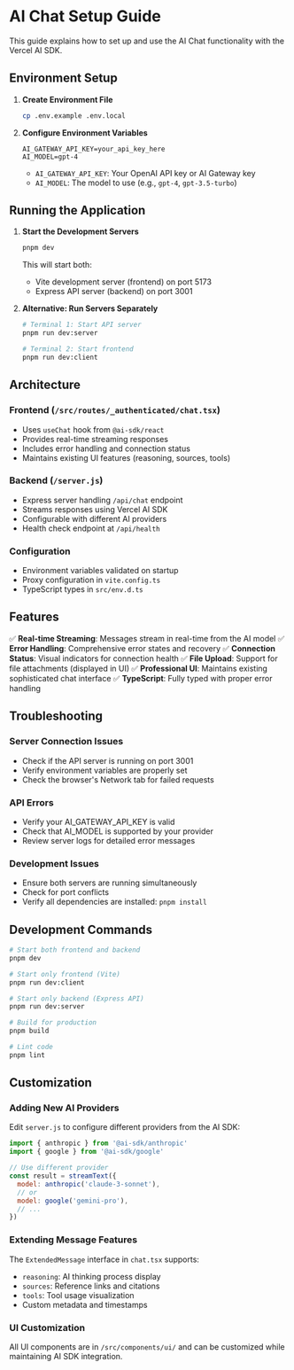# AI Chat Setup Guide

This guide explains how to set up and use the AI Chat functionality with the Vercel AI SDK.

## Environment Setup

1. **Create Environment File**
   ```bash
   cp .env.example .env.local
   ```

2. **Configure Environment Variables**
   ```env
   AI_GATEWAY_API_KEY=your_api_key_here
   AI_MODEL=gpt-4
   ```

   - `AI_GATEWAY_API_KEY`: Your OpenAI API key or AI Gateway key
   - `AI_MODEL`: The model to use (e.g., `gpt-4`, `gpt-3.5-turbo`)

## Running the Application

1. **Start the Development Servers**
   ```bash
   pnpm dev
   ```
   
   This will start both:
   - Vite development server (frontend) on port 5173
   - Express API server (backend) on port 3001

2. **Alternative: Run Servers Separately**
   ```bash
   # Terminal 1: Start API server
   pnpm run dev:server
   
   # Terminal 2: Start frontend
   pnpm run dev:client
   ```

## Architecture

### Frontend (`/src/routes/_authenticated/chat.tsx`)
- Uses `useChat` hook from `@ai-sdk/react`
- Provides real-time streaming responses
- Includes error handling and connection status
- Maintains existing UI features (reasoning, sources, tools)

### Backend (`/server.js`)
- Express server handling `/api/chat` endpoint
- Streams responses using Vercel AI SDK
- Configurable with different AI providers
- Health check endpoint at `/api/health`

### Configuration
- Environment variables validated on startup
- Proxy configuration in `vite.config.ts`
- TypeScript types in `src/env.d.ts`

## Features

✅ **Real-time Streaming**: Messages stream in real-time from the AI model
✅ **Error Handling**: Comprehensive error states and recovery
✅ **Connection Status**: Visual indicators for connection health
✅ **File Upload**: Support for file attachments (displayed in UI)
✅ **Professional UI**: Maintains existing sophisticated chat interface
✅ **TypeScript**: Fully typed with proper error handling

## Troubleshooting

### Server Connection Issues
- Check if the API server is running on port 3001
- Verify environment variables are properly set
- Check the browser's Network tab for failed requests

### API Errors
- Verify your AI_GATEWAY_API_KEY is valid
- Check that AI_MODEL is supported by your provider
- Review server logs for detailed error messages

### Development Issues
- Ensure both servers are running simultaneously
- Check for port conflicts
- Verify all dependencies are installed: `pnpm install`

## Development Commands

```bash
# Start both frontend and backend
pnpm dev

# Start only frontend (Vite)
pnpm run dev:client

# Start only backend (Express API)
pnpm run dev:server

# Build for production
pnpm build

# Lint code
pnpm lint
```

## Customization

### Adding New AI Providers
Edit `server.js` to configure different providers from the AI SDK:
```javascript
import { anthropic } from '@ai-sdk/anthropic'
import { google } from '@ai-sdk/google'

// Use different provider
const result = streamText({
  model: anthropic('claude-3-sonnet'),
  // or
  model: google('gemini-pro'),
  // ...
})
```

### Extending Message Features
The `ExtendedMessage` interface in `chat.tsx` supports:
- `reasoning`: AI thinking process display
- `sources`: Reference links and citations
- `tools`: Tool usage visualization
- Custom metadata and timestamps

### UI Customization
All UI components are in `/src/components/ui/` and can be customized while maintaining AI SDK integration.